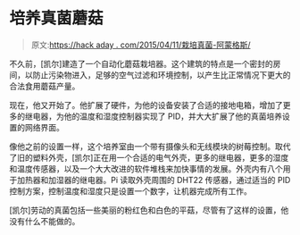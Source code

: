 # 培养真菌蘑菇

> 原文:[https://hack aday . com/2015/04/11/栽培真菌-阿蒙格斯/](https://hackaday.com/2015/04/11/cultivating-the-fungus-amongus/)

不久前，[凯尔]建造了一个自动化蘑菇栽培器。这个建筑的特点是一个密封的房间，以防止污染物进入，足够的空气过滤和环境控制，以产生比正常情况下更大的合法食用蘑菇产量。

现在，他又开始了。他扩展了硬件，为他的设备安装了合适的接地电箱，增加了更多的继电器，为他的温度和湿度控制器实现了 PID，并大大扩展了他的真菌培养设置的网络界面。

像他之前的设置一样，这个培养室由一个带有摄像头和无线模块的树莓控制。取代了旧的塑料外壳，[凯尔]正在用一个合适的电气外壳，更多的继电器，更多的湿度和温度传感器，以及一个大大改进的软件堆栈来加快事情的发展。外壳内有八个用于加热器和加湿器的继电器。Pi 读取外壳周围的 DHT22 传感器，通过适当的 PID 控制方案，控制温度和湿度只是设置一个数字，让机器完成所有工作。

[凯尔]劳动的真菌包括一些美丽的粉红色和白色的平菇，尽管有了这样的设置，他没有什么不能做的。